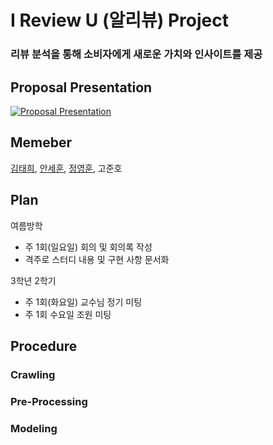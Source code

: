 # I Review U (알리뷰) Project
### 리뷰 분석을 통해 소비자에게 새로운 가치와 인사이트를 제공

## Proposal Presentation

[![Proposal Presentation](http://img.youtube.com/vi/Se5rlq29gIY/0.jpg)](https://youtu.be/Se5rlq29gIY) 
## Memeber
[김태희](https://github.com/taehui530), [안세훈](https://github.com/ashpurple), [정영훈](https://github.com/JYH0817), 고준호

## Plan
여름방학
- 주 1회(일요일) 회의 및 회의록 작성
- 격주로 스터디 내용 및 구현 사항 문서화

3학년 2학기
- 주 1회(화요일) 교수님 정기 미팅
- 주 1회 수요일 조원 미팅

## Procedure

### Crawling

### Pre-Processing

### Modeling
